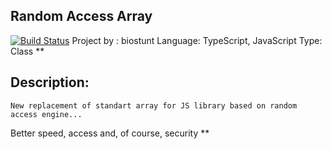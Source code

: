 ## **Random Access Array**

[![Build Status](https://travis-ci.org/joemccann/dillinger.svg?branch=master)](https://travis-ci.org/joemccann/dillinger)
Project by : biostunt
Language: TypeScript, JavaScript
Type: Class
**

## Description:
	New replacement of standart array for JS library based on random access engine...

Better speed, access and, of course, security
**